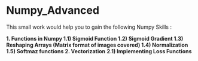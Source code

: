 # Numpy_Advanced

This small work would help you to gain the following Numpy Skills :

  **1. Functions in Numpy
      1.1) Sigmoid Function
      1.2) Sigmoid Gradient
      1.3) Reshaping Arrays (Matrix format of images covered)
      1.4) Normalization  
      1.5) Softmaz functions
   2. Vectorization**
    **2.1) Implementing Loss Functions**
